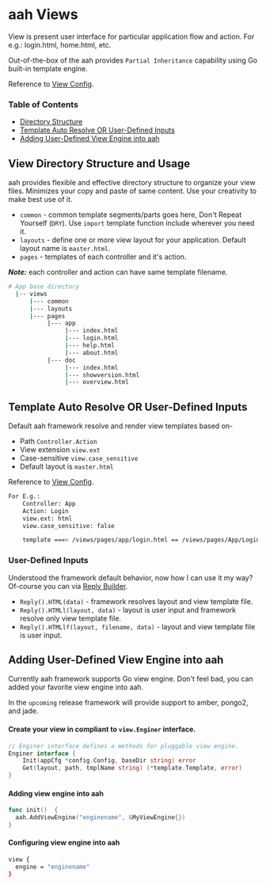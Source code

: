 # aah Views

View is present user interface for particular application flow and action. For e.g.: login.html, home.html, etc.

Out-of-the-box of the aah provides `Partial Inheritance` capability using Go built-in template engine.

Reference to [View Config](app-config.html#section-view).

### Table of Contents

  * [Directory Structure](#view-directory-structure-and-usage)
  * [Template Auto Resolve OR User-Defined Inputs](#template-auto-resolve-or-user-defined-inputs)
  * [Adding User-Defined View Engine into aah](#adding-user-defined-view-engine-into-aah)


## View Directory Structure and Usage

aah provides flexible and effective directory structure to organize your view files. Minimizes your copy and paste of same content. Use your creativity to make best use of it.

  * `common` - common template segments/parts goes here, Don't Repeat Yourself (`DRY`). Use `import` template function include wherever you need it.
  * `layouts` - define one or more view layout for your application. Default layout name is `master.html`.
  * `pages` - templates of each controller and it's action.

***Note:*** each controller and action can have same template filename.

```bash
# App base directory
  |-- views
      |--- common
      |--- layouts
      |--- pages
           |--- app
                |--- index.html
                |--- login.html
                |--- help.html
                |--- about.html
           |--- doc
                |--- index.html
                |--- showversion.html
                |--- overview.html
```

## Template Auto Resolve OR User-Defined Inputs

Default aah framework resolve and render view templates based on-

  * Path `Controller.Action`
  * View extension `view.ext`
  * Case-sensitive `view.case_sensitive`
  * Default layout is `master.html`

Reference to [View Config](app-config.html#section-view).

```bash
For E.g.:
    Controller: App
    Action: Login
    view.ext: html
    view.case_sensitive: false

    template ===> /views/pages/app/login.html == /views/pages/App/Login.html
```

### User-Defined Inputs

Understood the framework default behavior, now how I can use it my way? Of-course you can via [Reply Builder](reply.html#response-content).

  * `Reply().HTML(data)` - framework resolves layout and view template file.
  * `Reply().HTMLl(layout, data)` - layout is user input and framework resolve only view template file.
  * `Reply().HTMLlf(layout, filename, data)` - layout and view template file is user input.

## Adding User-Defined View Engine into aah

Currently aah framework supports Go view engine. Don't feel bad, you can added your favorite view engine into aah.

In the `upcoming` release framework will provide support to amber, pongo2, and jade.

#### Create your view in compliant to `view.Enginer` interface.

```go
// Enginer interface defines a methods for pluggable view engine.
Enginer interface {
	Init(appCfg *config.Config, baseDir string) error
	Get(layout, path, tmplName string) (*template.Template, error)
}
```

#### Adding view engine into aah

```go
func init()  {
  aah.AddViewEngine("enginename", &MyViewEngine{})
}
```

#### Configuring view engine into aah

```bash
view {
  engine = "enginename"
}
```
